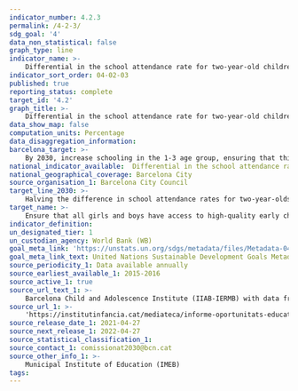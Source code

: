 ```yaml
---
indicator_number: 4.2.3
permalink: /4-2-3/
sdg_goal: '4'
data_non_statistical: false
graph_type: line
indicator_name: >-
    Differential in the school attendance rate for two-year-old children between the districts
indicator_sort_order: 04-02-03
published: true
reporting_status: complete
target_id: '4.2'
graph_title: >-
    Differential in the school attendance rate for two-year-old children between the districts
data_show_map: false
computation_units: Percentage
data_disaggregation_information: 
barcelona_target: >-
    By 2030, increase schooling in the 1-3 age group, ensuring that this increase focuses especially on the children of families with a low socio-economic level
national_indicator_available:  Differential in the school attendance rate for two-year-old children between the districts
national_geographical_coverage: Barcelona City
source_organisation_1: Barcelona City Council
target_line_2030: >-
    Halving the difference in school attendance rates for two-year-olds between the districts with the highest and lowest rates: Less than 25% 
target_name: >-
    Ensure that all girls and boys have access to high-quality early childhood development, care and pre-primary education services, so that they are ready for primary education
indicator_definition:
un_designated_tier: 1
un_custodian_agency: World Bank (WB)
goal_meta_link: 'https://unstats.un.org/sdgs/metadata/files/Metadata-04-02-02.pdf'
goal_meta_link_text: United Nations Sustainable Development Goals Metadata (pdf 894kB)
source_periodicity_1: Data available annually
source_earliest_available_1: 2015-2016
source_active_1: true
source_url_text_1: >-
    Barcelona Child and Adolescence Institute (IIAB-IERMB) with data from the Municipal Institute of Education (IMEB)  
source_url_1: >- 
    'https://institutinfancia.cat/mediateca/informe-oportunitats-educatives-de-la-infancia-i-ladolescencia-a-barcelona-2018-2019/'
source_release_date_1: 2021-04-27
source_next_release_1: 2022-04-27
source_statistical_classification_1: 
source_contact_1: comissionat2030@bcn.cat
source_other_info_1: >-
    Municipal Institute of Education (IMEB)
tags:
---
```

